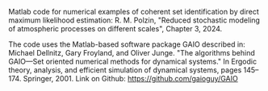 Matlab code for numerical examples of coherent set identification by direct maximum likelihood estimation: R. M. Polzin, "Reduced stochastic modeling of atmospheric processes on different scales", Chapter 3, 2024.

The code uses the Matlab-based software package GAIO described in: Michael Dellnitz, Gary Froyland, and Oliver Junge. "The algorithms behind GAIO—Set oriented numerical methods for dynamical systems." In Ergodic theory, analysis, and efficient simulation of dynamical systems, pages 145–174. Springer, 2001. Link on Github: https://github.com/gaioguy/GAIO
